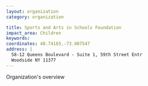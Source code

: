 ```yaml
---
layout: organization
category: organization

title: Sports and Arts in Schools Foundation
impact_area: Children
keywords: 
coordinates: 40.74165,-73.907547
address: |
  58-12 Queens Boulevard - Suite 1, 59th Street Entr
  Woodside NY 11377
---
```

Organization's overview

